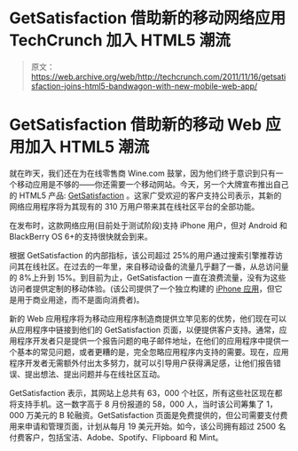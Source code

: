# GetSatisfaction 借助新的移动网络应用 TechCrunch 加入 HTML5 潮流

> 原文：<https://web.archive.org/web/http://techcrunch.com/2011/11/16/getsatisfaction-joins-html5-bandwagon-with-new-mobile-web-app/>

# GetSatisfaction 借助新的移动 Web 应用加入 HTML5 潮流

就在昨天，我们还在为在线零售商 Wine.com 鼓掌，因为他们终于意识到只有一个移动应用是不够的——你还需要一个移动网站。今天，另一个大牌宣布推出自己的 HTML5 产品: [GetSatisfaction](https://web.archive.org/web/20230203073441/http://www.getsatisfaction.com/) 。这家广受欢迎的客户支持公司表示，其新的网络应用程序将为其现有的 310 万用户带来其在线社区平台的全部功能。

在发布时，这款网络应用(目前处于测试阶段)支持 iPhone 用户，但对 Android 和 BlackBerry OS 6+的支持很快就会到来。

根据 GetSatisfaction 的内部指标，该公司超过 25%的用户通过搜索引擎推荐访问其在线社区。在过去的一年里，来自移动设备的流量几乎翻了一番，从总访问量的 8%上升到 15%。到目前为止，GetSatisfaction 一直在浪费流量，没有为这些访问者提供定制的移动体验。(该公司提供了一个独立构建的 [iPhone 应用](https://web.archive.org/web/20230203073441/http://getsatisfaction.com/explore/mobile)，但它是用于商业用途，而不是面向消费者)。

新的 Web 应用程序将为移动应用程序制造商提供立竿见影的优势，他们现在可以从应用程序中链接到他们的 GetSatisfaction 页面，以便提供客户支持。通常，应用程序开发者只是提供一个报告问题的电子邮件地址，在他们的应用程序中提供一个基本的常见问题，或者更糟的是，完全忽略应用程序内支持的需要。现在，应用程序开发者无需额外付出太多努力，就可以引导用户获得满足感，让他们报告错误、提出想法、提出问题并与在线社区互动。

GetSatisfaction 表示，其网站上总共有 63，000 个社区，所有这些社区现在都将支持手机。这一数字高于 8 月份报道的 58，000 人，当时该公司筹集了 1，000 万美元的 B 轮融资。GetSatisfaction 页面是免费提供的，但公司需要支付费用来申请和管理页面，计划从每月 19 美元开始。如今，该公司拥有超过 2500 名付费客户，包括宝洁、Adobe、Spotify、Flipboard 和 Mint。